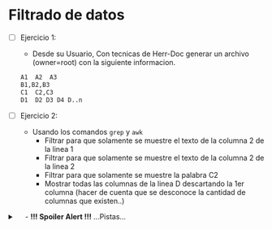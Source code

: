 # Filtrado de datos


- [ ] Ejercicio 1:
    - Desde su Usuario, Con tecnicas de Herr-Doc generar un archivo (owner=root) con la siguiente informacion.
    ```sh
    A1  A2  A3
    B1,B2,B3
    C1  C2,C3
    D1  D2 D3 D4 D..n
    ```

- [ ] Ejercicio 2:
    - Usando los comandos `grep` y `awk`
        - Filtrar para que solamente se muestre el texto de la columna 2 de la linea 1
        - Filtrar para que solamente se muestre el texto de la columna 2 de la linea 2
        - Filtrar para que solamente se muestre la palabra C2
        - Mostrar todas las columnas de la linea D descartando la 1er columna (hacer de cuenta que se desconoce la cantidad de columnas que existen..)


<details>
    <summary>&emsp; <Mostrar/Ocultar> - <b>!!! Spoiler Alert !!!</b>  ...Pistas...</summary>
    <div>
        Los siguientes Comandos están relacionados con la resolución de los Ejercicios:
        <ul style="padding-left: 20px; font-style: italic;">
            <li>Comandos: `grep`, `awk`, `tee`, `sudo`</li>
        </ul>
    </div>
    <div>
        <ul style="padding-left: 40px; font-style: italic;">
            <li>Con awk se puede asignar un valor a una columna</li>
            <li>Para separar acciones dentro del awk se puede usar ;</li>
            <li>Ejemplo: awk '{Accion1 ; Accion2}'</li>        
        </ul>
    </div>
</details>

